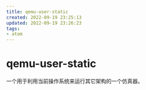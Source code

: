 ```yaml
---
title: qemu-user-static
created: 2022-09-19 23:25:13
updated: 2022-09-19 23:26:23
tags: 
- atom
---
```


# qemu-user-static

一个用于利用当前操作系统来运行其它架构的一个仿真器。
